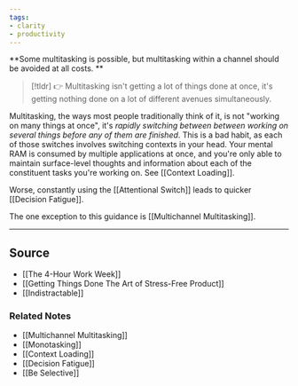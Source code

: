 ```yaml
---
tags:
- clarity
- productivity
---
```

**Some multitasking is possible, but multitasking within a channel should be avoided at all costs. **

> [!tldr] 👉 Multitasking isn't getting a lot of things done at once, it's getting nothing done on a lot of different avenues simultaneously.

Multitasking, the ways most people traditionally think of it, is not "working on many things at once", it's *rapidly switching between between working on several things before any of them are finished*. This is a bad habit, as each of those switches involves switching contexts in your head. Your mental RAM is consumed by multiple applications at once, and you're only able to maintain surface-level thoughts and information about each of the constituent tasks you're working on. See [[Context Loading]]. 

Worse, constantly using the [[Attentional Switch]] leads to quicker [[Decision Fatigue]].

The one exception to this guidance is [[Multichannel Multitasking]].

---

## Source
- [[The 4-Hour Work Week]]
- [[Getting Things Done The Art of Stress-Free Product]]
- [[Indistractable]]

### Related Notes
- [[Multichannel Multitasking]]
- [[Monotasking]]
- [[Context Loading]]
- [[Decision Fatigue]]
- [[Be Selective]]